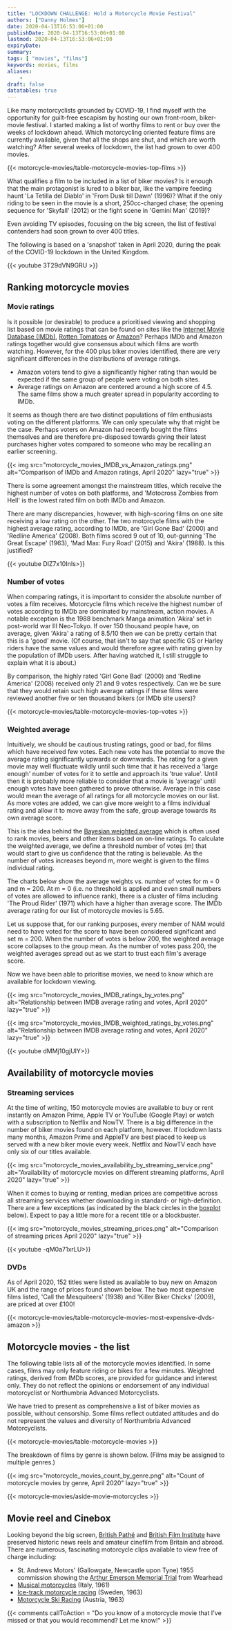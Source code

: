 ```yaml
---
title: "LOCKDOWN CHALLENGE: Hold a Motorcycle Movie Festival"
authors: ["Danny Holmes"]
date: 2020-04-13T16:53:06+01:00
publishDate: 2020-04-13T16:53:06+01:00
lastmod: 2020-04-13T16:53:06+01:00
expiryDate:
summary:
tags: [ "movies", "films"]
keywords: movies, films
aliases:
    -
draft: false
datatables: true
---
```


Like many motorcyclists grounded by COVID-19, I find myself with the opportunity for guilt-free escapism by hosting our own front-room, biker-movie festival. I started making a list of worthy films to rent or buy over the weeks of lockdown ahead. Which motorcycling oriented feature films are currently available, given that all the shops are shut, and which are worth watching? After several weeks of lockdown, the list had grown to over 400 movies.

{{< motorcycle-movies/table-motorcycle-movies-top-films >}}

What qualifies a film to be included in a list of biker movies? Is it enough that the main protagonist is lured to a biker bar, like the vampire feeding haunt 'La Tetilla del Diablo' in 'From Dusk till Dawn' (1996)? What if the only riding to be seen in the movie is a short, 250cc-charged chase; the opening sequence for 'Skyfall' (2012) or the fight scene in 'Gemini Man' (2019)?

Even avoiding TV episodes, focusing on the big screen, the list of festival contenders had soon grown to over 400 titles.

The following is based on a 'snapshot' taken in April 2020, during the peak of the COVID-19 lockdown in the United Kingdom.

{{< youtube 3T29dVN9GRU >}}

## Ranking motorcycle movies

### Movie ratings

Is it possible (or desirable) to produce a prioritised viewing and shopping list based on movie ratings that can be found on sites like the [Internet Movie Database (IMDb)](https://www.imdb.com "Go to the IMDb website"), [Rotten Tomatoes](https://www.rottentomatoes.com "Go to Rotten Tomatoes website") or [Amazon](https://www.amazon.co.uk/Amazon-Video/b/?ie=UTF8&node=3010085031&ref_=nav_cs_prime_video "Go to Amazon Prime Video website")? Perhaps IMDb and Amazon ratings together would give consensus about which films are worth watching. However, for the 400 plus biker movies identified, there are very significant differences in the distributions of average ratings.

- Amazon voters tend to give a significantly higher rating than would be expected if the same group of people were voting on both sites.
- Average ratings on Amazon are centered around a high score of 4.5. The same films show a much greater spread in popularity according to IMDb.

It seems as though there are two distinct populations of film enthusiasts voting on the different platforms. We can only speculate why that might be the case. Perhaps voters on Amazon had recently bought the films themselves and are therefore pre-disposed towards giving their latest purchases higher votes compared to someone who may be recalling an earlier screening.

{{< img src="motorcycle_movies_IMDB_vs_Amazon_ratings.png" alt="Comparison of IMDb and Amazon ratings, April 2020" lazy="true" >}}

There is some agreement amongst the mainstream titles, which receive the highest number of votes on both platforms, and 'Motocross Zombies from Hell' is the lowest rated film on both IMDb and Amazon.

There are many discrepancies, however, with high-scoring films on one site receiving a low rating on the other. The two motorcycle films with the highest average rating, according to IMDb, are 'Girl Gone Bad' (2000) and 'Redline America' (2008). Both films scored 9 out of 10, out-gunning 'The Great Escape' (1963), 'Mad Max: Fury Road' (2015) and 'Akira' (1988). Is this justified?

{{< youtube DIZ7x10InIs>}}

### Number of votes

When comparing ratings, it is important to consider the absolute number of votes a film receives. Motorcycle films which receive the highest number of votes according to IMDb are dominated by mainstream, action movies. A notable exception is the 1988 benchmark Manga animation 'Akira' set in post-world war III Neo-Tokyo. If over 150 thousand people have, on average, given 'Akira' a rating of 8.5/10 then we can be pretty certain that this is a 'good' movie. (Of course, that isn't to say that specific GS or Harley riders have the same values and would therefore agree with rating given by the population of IMDb users. After having watched it, I still struggle to explain what it is about.)

By comparison, the highly rated 'Girl Gone Bad' (2000) and 'Redline America' (2008) received only 21 and 9 votes respectively. Can we be sure that they would retain such high average ratings if these films were reviewed another five or ten thousand bikers (or IMDb site users)?

{{< motorcycle-movies/table-motorcycle-movies-top-votes >}}

### Weighted average

Intuitively, we should be cautious trusting ratings, good or bad, for films which have received few votes. Each new vote has the potential to move the average rating significantly upwards or downwards. The rating for a given movie may well fluctuate wildly until such time that it has received a 'large enough' number of votes for it to settle and approach its 'true value'. Until then it is probably more reliable to consider that a movie is 'average' until enough votes have been gathered to prove otherwise. Average in this case would mean the average of all ratings for all motorcycle movies on our list. As more votes are added, we can give more weight to a films individual rating and allow it to move away from the safe, group average towards its own average score.

This is the idea behind the [Bayesian weighted average](https://en.wikipedia.org/wiki/Bayesian_average "Go to Wikipedia article on Bayesian average") which is often used to rank movies, beers and other items based on on-line ratings. To calculate the weighted average, we define a threshold number of votes (m) that would start to give us confidence that the rating is believable. As the number of votes increases beyond m, more weight is given to the films individual rating.

The charts below show the average weights vs. number of votes for m = 0 and m = 200. At m = 0 (i.e. no threshold is applied and even small numbers of votes are allowed to influence rank), there is a cluster of films including 'The Proud Rider' (1971) which have a higher than average score. The IMDb average rating for our list of motorcycle movies is 5.65.

Let us suppose that, for our ranking purposes, every member of NAM would need to have voted for the score to have been considered significant and set m = 200. When the number of votes is below 200, the weighted average score collapses to the group mean. As the number of votes pass 200, the weighted averages spread out as we start to trust each film's average score.

Now we have been able to prioritise movies, we need to know which are available for lockdown viewing.

{{< img src="motorcycle_movies_IMDB_ratings_by_votes.png" alt="Relationship between IMDB average rating and votes, April 2020" lazy="true" >}}

{{< img src="motorcycle_movies_IMDB_weighted_ratings_by_votes.png" alt="Relationship between IMDB average rating and votes, April 2020" lazy="true" >}}

{{< youtube dMMj10gjUlY>}}

## Availability of motorcycle movies

### Streaming services

At the time of writing, 150 motorcycle movies are available to buy or rent instantly on Amazon Prime, Apple TV or YouTube (Google Play) or watch with a subscription to Netflix and NowTV. There is a big difference in the number of biker movies found on each platform, however. If lockdown lasts many months, Amazon Prime and AppleTV are best placed to keep us served with a new biker movie every week. Netflix and NowTV each have only six of our titles available.

{{< img src="motorcycle_movies_availability_by_streaming_service.png" alt="Availability of motorcycle movies on different streaming platforms, April 2020" lazy="true" >}}

When it comes to buying or renting, median prices are competitive across all streaming services whether downloading in standard- or high-definition. There are a few exceptions (as indicated by the black circles in the [boxplot](https://towardsdatascience.com/understanding-boxplots-5e2df7bcbd51 "Read about boxplots") below). Expect to pay a little more for a recent title or a blockbuster.

{{< img src="motorcycle_movies_streaming_prices.png" alt="Comparison of streaming prices April 2020" lazy="true" >}}

{{< youtube -qM0a71xrLU>}}

### DVDs

As of April 2020, 152 titles were listed as available to buy new on Amazon UK and the range of prices found shown below. The two most expensive films listed, 'Call the Mesquiteers' (1938) and 'Killer Biker Chicks' (2009), are priced at over £100!

{{< motorcycle-movies/table-motorcycle-movies-most-expensive-dvds-amazon >}}

## Motorcycle movies - the list

The following table lists all of the motorcycle movies identified. In some cases, films may only feature riding or bikes for a few minutes. Weighted ratings, derived from IMDb scores, are provided for guidance and interest only. They do not reflect the opinions or endorsement of any individual motorcyclist or  Northumbria Advanced Motorcyclists.

We have tried to present as comprehensive a list of biker movies as possible, without censorship. Some films reflect outdated attitudes and do not represent the values and diversity of Northumbria Advanced Motorcyclists.

{{< motorcycle-movies/table-motorcycle-movies >}}

The breakdown of films by genre is shown below. (Films may be assigned to multiple genres.)

{{< img src="motorcycle_movies_count_by_genre.png" alt="Count of motorcycle movies by genre, April 2020" lazy="true" >}}

{{< motorcycle-movies/aside-movie-motorcycles >}}

## Movie reel and Cinebox

Looking beyond the big screen, [British Pathé](https://www.britishpathe.com "Go to British Pathe website") and [British Film Institute](https://player.bfi.org.uk "Go to BFI Player website") have preserved historic news reels and amateur cinefilm from Britain and abroad. There are numerous, fascinating motorcycle clips available to view free of charge including:

- St. Andrews Motors' (Gallowgate, Newcastle upon Tyne) 1955 commission showing the [Arthur Emerson Memorial Trial](https://player.bfi.org.uk/free/film/watch-sam-looks-back-1955-online "Go to BFI Player website") from Wearhead
- [Musical motorcycles](https://player.bfi.org.uk/free/film/watch-musical-motorcycles-cachito-cha-cha-cha-coursee-1961-online "Go to BFI Player website") (Italy, 1961)
- [Ice-track motorcycle racing](https://www.britishpathe.com/video/VLVACS1V0GREGI8477EMJQIVF75FR-SWEDEN-MOTOR-CYCLE-ICE-RACING-THRILLS/query/motorcycle "Go to British Pathe website") (Sweden, 1963)
- [Motorcycle Ski Racing](https://www.britishpathe.com/video/tyrol-motor-cycle-ski-races/query/motorcycle+ski "Go to British Pathe website") (Austria, 1963)

{{< comments callToAction = "Do you know of a motorcycle movie that I've missed or that you would recommend? Let me know!" >}}
